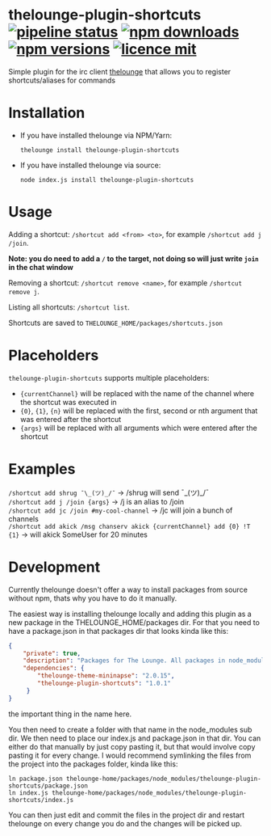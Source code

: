 # thelounge-plugin-shortcuts [![pipeline status](https://img.shields.io/gitlab/pipeline/MiniDigger/thelounge-plugin-shortcuts/master.svg?style=for-the-badge)](https://gitlab.com/MiniDigger/thelounge-plugin-shortcuts/pipelines) [![npm downloads](https://img.shields.io/npm/dt/thelounge-plugin-shortcuts.svg?style=for-the-badge)](https://www.npmjs.com/package/thelounge-plugin-shortcuts) [![npm versions](https://img.shields.io/npm/v/thelounge-plugin-shortcuts.svg?style=for-the-badge)](https://www.npmjs.com/package/thelounge-plugin-shortcuts) [![licence mit](https://img.shields.io/github/license/MiniDigger/thelounge-plugin-shortcuts.svg?style=for-the-badge)](https://github.com/MiniDigger/thelounge-plugin-shortcuts/blob/master/LICENSE)

Simple plugin for the irc client [thelounge](https://thelounge.chat) that allows you to register shortcuts/aliases for commands

# Installation

- If you have installed thelounge via NPM/Yarn:

   `thelounge install thelounge-plugin-shortcuts`
- If you have installed thelounge via source:

   `node index.js install thelounge-plugin-shortcuts`

# Usage

Adding a shortcut: `/shortcut add <from> <to>`, for example `/shortcut add j /join`.

**Note: you do need to add a `/` to the target, not doing so will just write `join` in the chat window**

Removing a shortcut: `/shortcut remove <name>`, for example `/shortcut remove j`.

Listing all shortcuts: `/shortcut list`.

Shortcuts are saved to `THELOUNGE_HOME/packages/shortcuts.json`

# Placeholders

`thelounge-plugin-shortcuts` supports multiple placeholders:

* `{currentChannel}` will be replaced with the name of the channel where the shortcut was executed in
* `{0}`, `{1}`, `{n}` will be replaced with the first, second or nth argument that was entered after the shortcut
* `{args}` will be replaced with all arguments which were entered after the shortcut

# Examples

`/shortcut add shrug ¯\_(ツ)_/¯` -> /shrug will send ¯\_(ツ)_/¯  
`/shortcut add j /join {args}` -> /j is an alias to /join  
`/shortcut add jc /join #my-cool-channel` -> /jc will join a bunch of channels  
`/shortcut add akick /msg chanserv akick {currentChannel} add {0} !T {1}` -> will akick SomeUser for 20 minutes

# Development

Currently thelounge doesn't offer a way to install packages from source without npm, 
thats why you have to do it manually.

The easiest way is installing thelounge locally and adding this plugin as a new package in the THELOUNGE_HOME/packages dir.
For that you need to have a package.json in that packages dir that looks kinda like this:
```json
{
    "private": true,
    "description": "Packages for The Lounge. All packages in node_modules directory will be automatically loaded.",
    "dependencies": {
        "thelounge-theme-mininapse": "2.0.15",
        "thelounge-plugin-shortcuts": "1.0.1"
     }
}
```
the important thing in the name here.

You then need to create a folder with that name in the node_modules sub dir.
We then need to place our index.js and package.json in that dir. 
You can either do that manually by just copy pasting it, but that would involve copy pasting it for every change.
I would recommend symlinking the files from the project into the packages folder, kinda like this:
```
ln package.json thelounge-home/packages/node_modules/thelounge-plugin-shortcuts/package.json
ln index.js thelounge-home/packages/node_modules/thelounge-plugin-shortcuts/index.js
```
You can then just edit and commit the files in the project dir and restart thelounge
 on every change you do and the changes will be picked up.
 